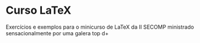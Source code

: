 # Curso LaTeX

Exercícios e exemplos para o minicurso de LaTeX da II SECOMP ministrado sensacionalmente por uma galera top d+